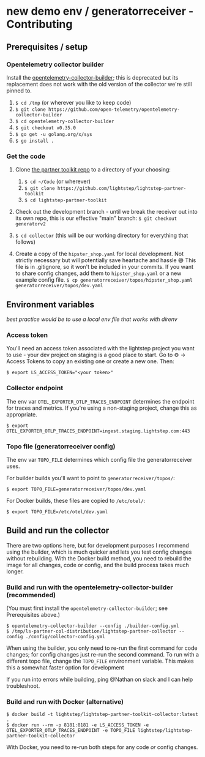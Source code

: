 # new demo env / generatorreceiver - Contributing

## Prerequisites / setup

### Opentelemetry collector builder

Install the [opentelemetry-collector-builder](https://github.com/open-telemetry/opentelemetry-collector-builder); this is deprecated but its replacement does not work with the old version of the collector we're still pinned to.

   1. `$ cd /tmp` (or wherever you like to keep code)
   1. `$ git clone https://github.com/open-telemetry/opentelemetry-collector-builder`
   1. `$ cd opentelemetry-collector-builder`
   1. `$ git checkout v0.35.0`
   1. `$ go get -u golang.org/x/sys`
   1. `$ go install .`

### Get the code

1. Clone [the partner toolkit repo](https://github.com/lightstep/lightstep-partner-toolkit) to a directory of your choosing:

   1.  `$ cd ~/Code` (or wherever)
   1.  `$ git clone https://github.com/lightstep/lightstep-partner-toolkit`
   1.  `$ cd lightstep-partner-toolkit`

1. Check out the development branch - until we break the receiver out into its own repo, this is our effective "main" branch:
    `$ git checkout generatorv2`
1. `$ cd collector` (this will be our working directory for everything that follows)
1. Create a copy of the `hipster_shop.yaml` for local development. Not strictly necessary but will potentially save heartache and hassle 😅 This file is in .gitignore, so it won't be included in your commits. If you want to share config changes, add them to `hipster_shop.yaml` or a new example config file.
   `$ cp generatorreceiver/topos/hipster_shop.yaml generatorreceiver/topos/dev.yaml`

## Environment variables

*best practice would be to use a local env file that works with direnv*

### Access token

You'll need an access token associated with the lightstep project you want to use - your dev project on staging is a good place to start. Go to ⚙ -> Access Tokens to copy an existing one or create a new one. Then:

```shell
$ export LS_ACCESS_TOKEN="<your token>"
```

### Collector endpoint

The env var `OTEL_EXPORTER_OTLP_TRACES_ENDPOINT` determines the endpoint for traces and metrics. If you're using a non-staging project, change this as appropriate.

```shell
$ export OTEL_EXPORTER_OTLP_TRACES_ENDPOINT=ingest.staging.lightstep.com:443
```

### Topo file (generatorreceiver config)

The env var `TOPO_FILE` determines which config file the generatorreceiver uses.

For builder builds you'll want to point to `generatorreceiver/topos/`:

```shell
$ export TOPO_FILE=generatorreceiver/topos/dev.yaml
```

For Docker builds, these files are copied to `/etc/otel/`:

```shell
$ export TOPO_FILE=/etc/otel/dev.yaml
```

## Build and run the collector

There are two options here, but for development purposes I recommend using the builder, which is much quicker and lets you test config changes without rebuilding. With the Docker build method, you need to rebuild the image for all changes, code or config, and the build process takes much longer.

### Build and run with the opentelemetry-collector-builder (recommended)

(You must first install the `opentelemetry-collector-builder`; see Prerequisites above.)

```shell
$ opentelemetry-collector-builder --config ./builder-config.yml
$ /tmp/ls-partner-col-distribution/lightstep-partner-collector --config ./config/collector-config.yml
```

When using the builder, you only need to re-run the first command for code changes; for config changes just re-run the second command. To run with a different topo file, change the `TOPO_FILE` environment variable. This makes this a somewhat faster option for development

If you run into errors while building, ping @Nathan on slack and I can help troubleshoot.

### Build and run with Docker (alternative)

```shell
$ docker build -t lightstep/lightstep-partner-toolkit-collector:latest .
$ docker run --rm -p 8181:8181 -e LS_ACCESS_TOKEN -e OTEL_EXPORTER_OTLP_TRACES_ENDPOINT -e TOPO_FILE lightstep/lightstep-partner-toolkit-collector
```

With Docker, you need to re-run both steps for any code *or* config changes.
